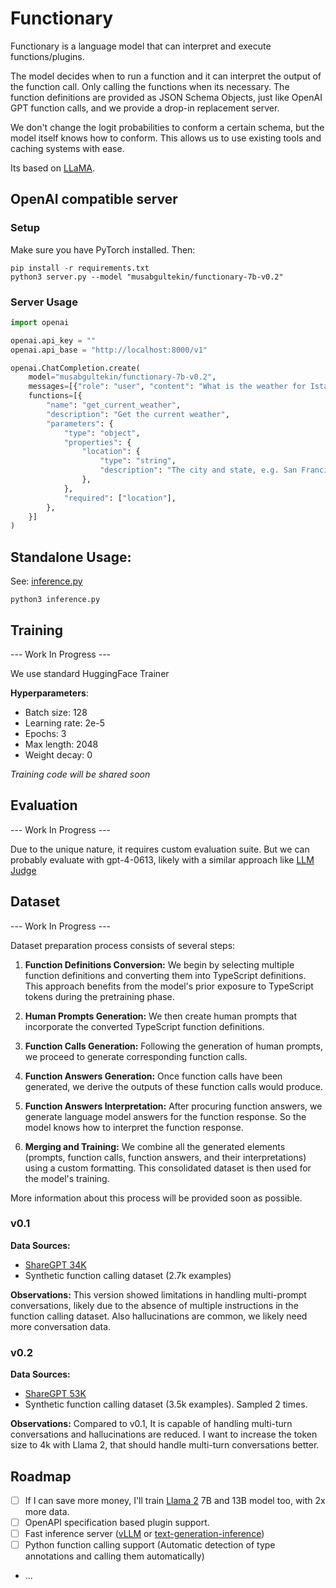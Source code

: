 # Functionary

Functionary is a language model that can interpret and execute functions/plugins.

The model decides when to run a function and it can interpret the output of the function call. Only calling the functions when its necessary. The function definitions are provided as JSON Schema Objects, just like OpenAI GPT function calls, and we provide a drop-in replacement server.

We don't change the logit probabilities to conform a certain schema, but the model itself knows how to conform. This allows us to use existing tools and caching systems with ease.

Its based on [LLaMA](https://arxiv.org/abs/2302.13971).

## OpenAI compatible server

### Setup

Make sure you have PyTorch installed. Then:

    pip install -r requirements.txt
    python3 server.py --model "musabgultekin/functionary-7b-v0.2"

### Server Usage

```python
import openai

openai.api_key = ""
openai.api_base = "http://localhost:8000/v1"

openai.ChatCompletion.create(
    model="musabgultekin/functionary-7b-v0.2",
    messages=[{"role": "user", "content": "What is the weather for Istanbul?"}],
    functions=[{
        "name": "get_current_weather",
        "description": "Get the current weather",
        "parameters": {
            "type": "object",
            "properties": {
                "location": {
                    "type": "string",
                    "description": "The city and state, e.g. San Francisco, CA"
                },
            },
            "required": ["location"],
        },
    }]
)

```

## Standalone Usage: 

See: [inference.py](inference.py)

    python3 inference.py

## Training

--- Work In Progress ---

We use standard HuggingFace Trainer

**Hyperparameters**:

- Batch size: 128
- Learning rate: 2e-5
- Epochs: 3
- Max length: 2048
- Weight decay: 0

*Training code will be shared soon*

## Evaluation

--- Work In Progress ---

Due to the unique nature, it requires custom evaluation suite. But we can probably evaluate with gpt-4-0613, likely with a similar approach like [LLM Judge](https://github.com/lm-sys/FastChat/tree/main/fastchat/llm_judge)

## Dataset

--- Work In Progress ---

Dataset preparation process consists of several steps:

1. **Function Definitions Conversion:** We begin by selecting multiple function definitions and converting them into TypeScript definitions. This approach benefits from the model's prior exposure to TypeScript tokens during the pretraining phase.

2. **Human Prompts Generation:** We then create human prompts that incorporate the converted TypeScript function definitions.

3. **Function Calls Generation:** Following the generation of human prompts, we proceed to generate corresponding function calls.

4. **Function Answers Generation:** Once function calls have been generated, we derive the outputs of these function calls would produce.

5. **Function Answers Interpretation:** After procuring function answers, we generate language model answers for the function response. So the model knows how to interpret the function response.

6. **Merging and Training:** We combine all the generated elements (prompts, function calls, function answers, and their interpretations) using a custom formatting. This consolidated dataset is then used for the model's training.

More information about this process will be provided soon as possible.


### v0.1 

**Data Sources:** 
- [ShareGPT 34K](https://huggingface.co/datasets/ehartford/wizard_vicuna_70k_unfiltered/blob/cfe3f5810110d4d763665c070b4a966fda43e5c5/wizard_vicuna_dataset_unfiltered.json)
- Synthetic function calling dataset (2.7k examples)

**Observations:**
This version showed limitations in handling multi-prompt conversations, likely due to the absence of multiple instructions in the function calling dataset. Also hallucinations are common, we likely need more conversation data.

### v0.2

**Data Sources:** 
- [ShareGPT 53K](https://huggingface.co/datasets/anon8231489123/ShareGPT_Vicuna_unfiltered/blob/bcd32a724d8460ebe14e1d05b0195e30e9a46cb1/ShareGPT_V3_unfiltered_cleaned_split_no_imsorry.json)
- Synthetic function calling dataset (3.5k examples). Sampled 2 times.

**Observations:**
Compared to v0.1, It is capable of handling multi-turn conversations and hallucinations are reduced. I want to increase the token size to 4k with Llama 2, that should handle multi-turn conversations better.


## Roadmap

- [ ] If I can save more money, I'll train [Llama 2](https://arxiv.org/abs/2307.09288) 7B and 13B model too, with 2x more data.
- [ ] OpenAPI specification based plugin support.
- [ ] Fast inference server ([vLLM](https://github.com/vllm-project/vllm) or [text-generation-inference](https://github.com/huggingface/text-generation-inference))
- [ ] Python function calling support (Automatic detection of type annotations and calling them automatically)
- ...